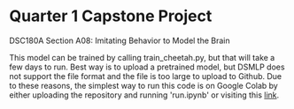 # Quarter 1 Capstone Project 
DSC180A Section A08: Imitating Behavior to Model the Brain

This model can be trained by calling train_cheetah.py, but that will take a few days to run. Best way is to upload a pretrained model, but DSMLP does not support the file format and the file is too large to upload to Github. Due to these reasons, the simplest way to run this code is on Google Colab by either uploading the repository and running 'run.ipynb' or visiting this [link](https://colab.research.google.com/drive/1TDih5q6UMmi-ZFNT5OzUmC6dySQOfhXo?usp=sharing).
